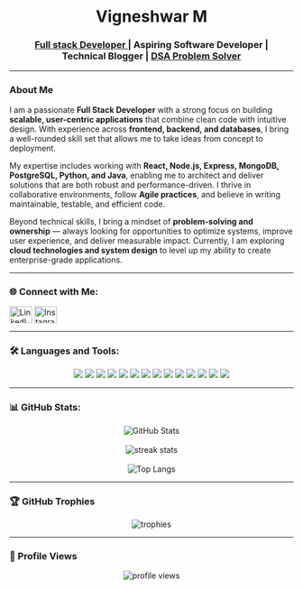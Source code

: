 <h1 align="center">Vigneshwar M</h1>
<h3 align="center"><a href='https://www.linkedin.com/in/vickyyyyyyy/'>Full stack Developer </a> | Aspiring Software Developer | <br>     Technical Blogger | <a href='https://leetcode.com/u/Vigneshwar1603/'> DSA Problem Solver</a></h3>

---

### About Me  

I am a passionate **Full Stack Developer** with a strong focus on building **scalable, user-centric applications** that combine clean code with intuitive design. With experience across **frontend, backend, and databases**, I bring a well-rounded skill set that allows me to take ideas from concept to deployment.  

My expertise includes working with **React, Node.js, Express, MongoDB, PostgreSQL, Python, and Java**, enabling me to architect and deliver solutions that are both robust and performance-driven. I thrive in collaborative environments, follow **Agile practices**, and believe in writing maintainable, testable, and efficient code.  

Beyond technical skills, I bring a mindset of **problem-solving and ownership** — always looking for opportunities to optimize systems, improve user experience, and deliver measurable impact. Currently, I am exploring **cloud technologies and system design** to level up my ability to create enterprise-grade applications. 


---

### 🌐 Connect with Me:
<p align="left">
<a href="https://linkedin.com/in/vickyyyyyyy" target="blank"><img align="center" src="https://raw.githubusercontent.com/rahuldkjain/github-profile-readme-generator/master/src/images/icons/Social/linked-in-alt.svg" alt="LinkedIn" height="30" width="40" /></a>
<a href="https://instagram.com/__vxcxy__" target="blank"><img align="center" src="https://raw.githubusercontent.com/rahuldkjain/github-profile-readme-generator/master/src/images/icons/Social/instagram.svg" alt="Instagram" height="30" width="40" /></a>
</p>

---



### 🛠 Languages and Tools:
<p align="center">
  <img src="https://img.shields.io/badge/JavaScript-F7DF1E?style=for-the-badge&logo=javascript&logoColor=black" />
  <img src="https://img.shields.io/badge/Python-3776AB?style=for-the-badge&logo=python&logoColor=white" />
  <img src="https://img.shields.io/badge/Java-ED8B00?style=for-the-badge&logo=java&logoColor=white" />
  <img src="https://img.shields.io/badge/React-20232A?style=for-the-badge&logo=react&logoColor=61DAFB" />
  <img src="https://img.shields.io/badge/Node.js-43853D?style=for-the-badge&logo=node.js&logoColor=white" />
  <img src="https://img.shields.io/badge/Express.js-404D59?style=for-the-badge" />
  <img src="https://img.shields.io/badge/MongoDB-4EA94B?style=for-the-badge&logo=mongodb&logoColor=white" />
  <img src="https://img.shields.io/badge/PostgreSQL-316192?style=for-the-badge&logo=postgresql&logoColor=white" />
  <img src="https://img.shields.io/badge/MySQL-4479A1?style=for-the-badge&logo=mysql&logoColor=white" />
  <img src="https://img.shields.io/badge/HTML5-E34F26?style=for-the-badge&logo=html5&logoColor=white" />
  <img src="https://img.shields.io/badge/CSS3-1572B6?style=for-the-badge&logo=css3&logoColor=white" />
  <img src="https://img.shields.io/badge/Bootstrap-563D7C?style=for-the-badge&logo=bootstrap&logoColor=white" />
  <img src="https://img.shields.io/badge/Git-F05032?style=for-the-badge&logo=git&logoColor=white" />
  <img src="https://img.shields.io/badge/GitHub-181717?style=for-the-badge&logo=github&logoColor=white" />
</p>


---

### 📊 GitHub Stats:
<p align="center">
  <img src="https://github-readme-stats.vercel.app/api?username=vigneshwar16&show_icons=true&theme=radical&count_private=true" alt="GitHub Stats" /><br> <br>
  <img src="https://streak-stats.demolab.com?user=vigneshwar16&theme=radical&hide_border=true" alt="streak stats"/><br> <br>
  <img src="https://github-readme-stats.vercel.app/api/top-langs/?username=Vigneshwar16&layout=pie" alt="Top Langs"/>
</p>


---

### 🏆 GitHub Trophies
<p align="center">
  <img src="https://github-profile-trophy.vercel.app/?username=vigneshwar16&theme=radical&no-frame=true&margin-w=15" alt="trophies"/>
</p>

---

### 👀 Profile Views
<p align="center">
  <img src="https://komarev.com/ghpvc/?username=vigneshwar16&label=Profile%20views&color=0e75b6&style=flat" alt="profile views" />
</p>
